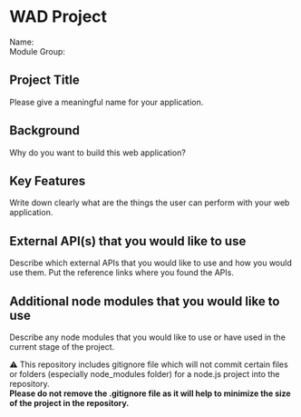 # WAD Project
Name:  
Module Group: 
 
## Project Title
Please give a meaningful name for your application. 
 
## Background
Why do you want to build this web application? 
 
## Key Features
Write down clearly what are the things the user can perform with your web application. 
 
## External API(s) that you would like to use
Describe which external APIs that you would like to use and how you would use them. Put the reference links where you found the APIs. 
 
## Additional node modules that you would like to use
Describe any node modules that you would like to use or have used in the current stage of the project. 
 
:warning: This repository includes gitignore file which will not commit certain files or folders (especially node_modules folder) for a node.js project into the repository.  
**Please do not remove the .gitignore file as it will help to minimize the size of the project in the repository.** 
